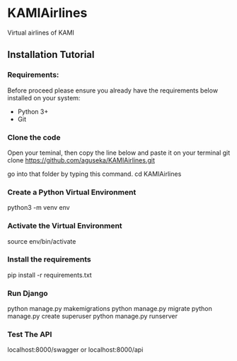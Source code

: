 # KAMIAirlines 
Virtual airlines of KAMI


## Installation Tutorial


### Requirements:

Before proceed please ensure you already have the requirements below installed on your system:
- Python 3+
- Git


### Clone the code

Open your teminal, then copy the line below and paste it on your terminal
git clone https://github.com/aguseka/KAMIAirlines.git

go into that folder by typing this command.
cd KAMIAirlines

### Create a Python Virtual Environment

python3 -m venv env


### Activate the Virtual Environment

source env/bin/activate


### Install the requirements

pip install -r requirements.txt


###  Run Django


python manage.py makemigrations
python manage.py migrate
python manage.py create superuser
python manage.py runserver


### Test The API

localhost:8000/swagger or
localhost:8000/api

